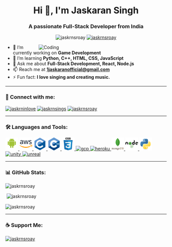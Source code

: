 <h1 align="center">Hi 👋, I'm Jaskaran Singh</h1>
<h3 align="center">A passionate Full-Stack Developer from India</h3>

<p align="center">
  <img src="https://komarev.com/ghpvc/?username=jaskrnsroay&label=Profile%20views&color=0e75b6&style=flat" alt="jaskrnsroay" />
  <a href="https://github.com/ryo-ma/github-profile-trophy"><img src="https://github-profile-trophy.vercel.app/?username=jaskrnsroay&theme=onestar" alt="jaskrnsroay" /></a>
</p>

<img align="right" alt="Coding" width="400" src="https://user-images.githubusercontent.com/74038190/225813708-98b745f2-7d22-48cf-9150-083f1b00d6c9.gif">

- 🔭 I’m currently working on **Game Development**  
- 🌱 I’m learning **Python, C++, HTML, CSS, JavaScript**  
- 💬 Ask me about **Full-Stack Development, React, Node.js**  
- 📫 Reach me at **1jaskaranofficial@gmail.com**  
- ⚡ Fun fact: **I love singing and creating music.**

---

<h3 align="left">📱 Connect with me:</h3>
<p align="left">
  <a href="https://instagram.com/jaskrninlove" target="blank"><img align="center" src="https://raw.githubusercontent.com/rahuldkjain/github-profile-readme-generator/master/src/images/icons/Social/instagram.svg" alt="jaskrninlove" height="30" width="40" /></a>
  <a href="https://www.youtube.com/c/jaskrnsings" target="blank"><img align="center" src="https://raw.githubusercontent.com/rahuldkjain/github-profile-readme-generator/master/src/images/icons/Social/youtube.svg" alt="jaskrnsings" height="30" width="40" /></a>
  <a href="https://discord.gg/jaskrnsroay" target="blank"><img align="center" src="https://raw.githubusercontent.com/rahuldkjain/github-profile-readme-generator/master/src/images/icons/Social/discord.svg" alt="jaskrnsroay" height="30" width="40" /></a>
</p>

---

<h3 align="left">🛠️ Languages and Tools:</h3>
<p align="left">
  <a href="https://developer.android.com" target="_blank" rel="noreferrer"> <img src="https://raw.githubusercontent.com/devicons/devicon/master/icons/android/android-original-wordmark.svg" alt="android" width="40" height="40"/> </a> 
  <a href="https://aws.amazon.com" target="_blank" rel="noreferrer"> <img src="https://raw.githubusercontent.com/devicons/devicon/master/icons/amazonwebservices/amazonwebservices-original-wordmark.svg" alt="aws" width="40" height="40"/> </a> 
  <a href="https://www.cprogramming.com/" target="_blank" rel="noreferrer"> <img src="https://raw.githubusercontent.com/devicons/devicon/master/icons/c/c-original.svg" alt="c" width="40" height="40"/> </a> 
  <a href="https://www.w3schools.com/cpp/" target="_blank" rel="noreferrer"> <img src="https://raw.githubusercontent.com/devicons/devicon/master/icons/cplusplus/cplusplus-original.svg" alt="cplusplus" width="40" height="40"/> </a> 
  <a href="https://www.w3schools.com/css/" target="_blank" rel="noreferrer"> <img src="https://raw.githubusercontent.com/devicons/devicon/master/icons/css3/css3-original-wordmark.svg" alt="css3" width="40" height="40"/> </a> 
  <a href="https://cloud.google.com" target="_blank" rel="noreferrer"> <img src="https://www.vectorlogo.zone/logos/google_cloud/google_cloud-icon.svg" alt="gcp" width="40" height="40"/> </a> 
  <a href="https://heroku.com" target="_blank" rel="noreferrer"> <img src="https://www.vectorlogo.zone/logos/heroku/heroku-icon.svg" alt="heroku" width="40" height="40"/> </a> 
  <a href="https://www.mongodb.com/" target="_blank" rel="noreferrer"> <img src="https://raw.githubusercontent.com/devicons/devicon/master/icons/mongodb/mongodb-original-wordmark.svg" alt="mongodb" width="40" height="40"/> </a> 
  <a href="https://nodejs.org" target="_blank" rel="noreferrer"> <img src="https://raw.githubusercontent.com/devicons/devicon/master/icons/nodejs/nodejs-original-wordmark.svg" alt="nodejs" width="40" height="40"/> </a> 
  <a href="https://www.python.org" target="_blank" rel="noreferrer"> <img src="https://raw.githubusercontent.com/devicons/devicon/master/icons/python/python-original.svg" alt="python" width="40" height="40"/> </a> 
  <a href="https://unity.com/" target="_blank" rel="noreferrer"> <img src="https://www.vectorlogo.zone/logos/unity3d/unity3d-icon.svg" alt="unity" width="40" height="40"/> </a> 
  <a href="https://unrealengine.com/" target="_blank" rel="noreferrer"> <img src="https://raw.githubusercontent.com/kenangundogan/fontisto/036b7eca71aab1bef8e6a0518f7329f13ed62f6b/icons/svg/brand/unreal-engine.svg" alt="unreal" width="40" height="40"/> </a>
</p>

---

<h3 align="left">📊 GitHub Stats:</h3>
<p align="left">
  <img align="center" src="https://github-readme-stats.vercel.app/api/top-langs?username=jaskrnsroay&show_icons=true&locale=en&layout=compact" alt="jaskrnsroay" />
</p>

<p>&nbsp;<img align="center" src="https://github-readme-stats.vercel.app/api?username=jaskrnsroay&show_icons=true&locale=en" alt="jaskrnsroay" /></p>

<p><img align="center" src="https://github-readme-streak-stats.herokuapp.com/?user=jaskrnsroay&" alt="jaskrnsroay" /></p>

---

<h3 align="left">☕ Support Me:</h3>
<p><a href="https://ko-fi.com/jaskrnsroay"> <img align="center" src="https://cdn.ko-fi.com/cdn/kofi3.png?v=3" height="50" width="210" alt="jaskrnsroay" /></a></p>
